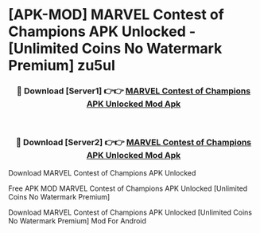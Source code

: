 # [APK-MOD] MARVEL Contest of Champions APK Unlocked - [Unlimited Coins No Watermark Premium] zu5ul



<div align="center">
<h3>🔴 Download [Server1] 👉👉 <a href="https://momento.my/?title=MARVEL_Contest_of_Champions_APK_Unlocked">MARVEL Contest of Champions APK Unlocked Mod Apk</a></h3><br>

<h3>🔴 Download [Server2] 👉👉 <a href="https://momento.my/?title=MARVEL_Contest_of_Champions_APK_Unlocked">MARVEL Contest of Champions APK Unlocked Mod Apk</a></h3>
</div>



Download MARVEL Contest of Champions APK Unlocked 

Free APK MOD MARVEL Contest of Champions APK Unlocked [Unlimited Coins No Watermark Premium]

Download MARVEL Contest of Champions APK Unlocked [Unlimited Coins No Watermark Premium] Mod For Android
